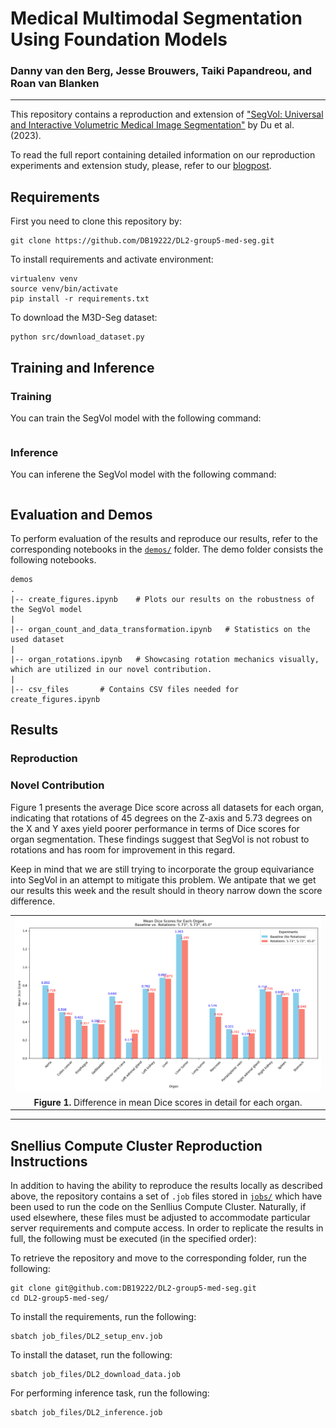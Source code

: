 # Medical Multimodal Segmentation Using Foundation Models

### Danny van den Berg, Jesse Brouwers, Taiki Papandreou, and Roan van Blanken

---

This repository contains a reproduction and extension of ["SegVol: Universal and Interactive
Volumetric Medical Image Segmentation"](https://arxiv.org/abs/2311.13385) by Du et al. (2023). 

To read the full report containing detailed information on our reproduction experiments and extension study, please, refer to our [blogpost](blogpost.md).

## Requirements

First you need to clone this repository by:

```clone
git clone https://github.com/DB19222/DL2-group5-med-seg.git
```

To install requirements and activate environment:

```setup
virtualenv venv
source venv/bin/activate
pip install -r requirements.txt
```

To download the M3D-Seg dataset:

```data
python src/download_dataset.py
```

## Training and Inference
### Training
You can train the SegVol model with the following command:
```train

```

### Inference
You can inferene the SegVol model with the following command:
```inference

```
## Evaluation and Demos

To perform evaluation of the results and reproduce our results, refer to the corresponding notebooks in the [`demos/`](demos/) folder.
The demo folder consists the following notebooks.

```
demos
.
|-- create_figures.ipynb    # Plots our results on the robustness of the SegVol model              
|
|-- organ_count_and_data_transformation.ipynb   # Statistics on the used dataset
|
|-- organ_rotations.ipynb   # Showcasing rotation mechanics visually, which are utilized in our novel contribution.
|
|-- csv_files       # Contains CSV files needed for create_figures.ipynb
```

## Results

### Reproduction


### Novel Contribution

Figure 1 presents the average Dice score across all datasets for each organ, indicating that rotations of 45 degrees on the Z-axis and 5.73 degrees on the X and Y axes yield poorer performance in terms of Dice scores for organ segmentation. These findings suggest that SegVol is not robust to rotations and has room for improvement in this regard.

Keep in mind that we are still trying to incorporate the group equivariance into SegVol in an attempt to mitigate this problem. We antipate that we get our results this week and the result should in theory narrow down the score difference.

<table align="center">
  <tr align="center">
      <td><img src="figures/mean_dice_scores_for_each_organ_combined.png" width=800></td>
  </tr>
  <tr align="center">
    <td colspan=2><b>Figure 1.</b> Difference in mean Dice scores in detail for each organ.</td>
  </tr>
</table>

---

## Snellius Compute Cluster Reproduction Instructions

In addition to having the ability to reproduce the results locally as described above, the repository contains a set of `.job` files stored in [`jobs/`](jobs) which have been used to run the code on the Senllius Compute Cluster. Naturally, if used elsewhere, these files must be adjusted to accommodate particular server requirements and compute access. In order to replicate the results in full, the following must be executed (in the specified order):

To retrieve the repository and move to the corresponding folder, run the following:

```repository
git clone git@github.com:DB19222/DL2-group5-med-seg.git
cd DL2-group5-med-seg/
```

To install the requirements, run the following:

```requirements
sbatch job_files/DL2_setup_env.job
```

To install the dataset, run the following:
```
sbatch job_files/DL2_download_data.job
```

For performing inference task, run the following:
```
sbatch job_files/DL2_inference.job
```


